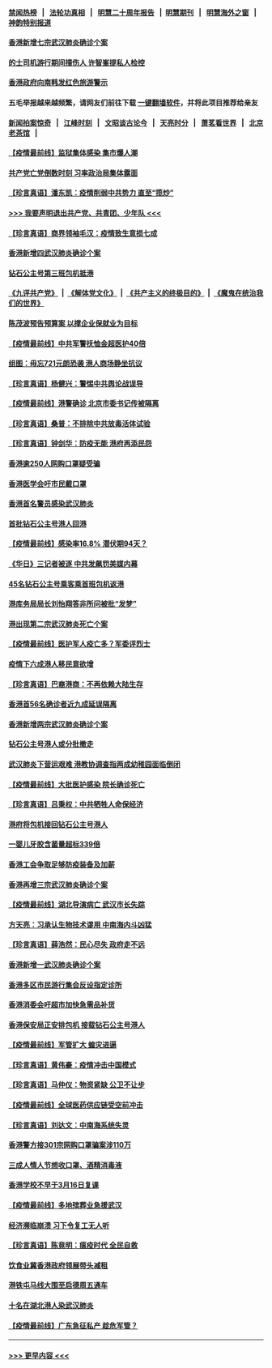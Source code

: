#### [禁闻热榜](热点新闻.md?=0)  &nbsp;&nbsp;|&nbsp;&nbsp; [法轮功真相](https://github.com/gfw-breaker/truth/blob/master/README.md?=0) &nbsp;&nbsp;|&nbsp;&nbsp; [明慧二十周年报告](https://github.com/gfw-breaker/mh-reports/blob/master/README.md?=0) &nbsp;&nbsp;|&nbsp;&nbsp;[明慧期刊](https://github.com/gfw-breaker/mh-qikan) &nbsp;&nbsp;|&nbsp;&nbsp; [明慧海外之窗](https://github.com/gfw-breaker/mh-news/blob/master/README.md?=0) &nbsp;&nbsp;|&nbsp;&nbsp; [神韵特别报道](https://github.com/gfw-breaker/mh-news/blob/master/shenyun.md?=0)
#### [香港新增七宗武汉肺炎确诊个案](../pages/nsc415/n11893498.md?t=02251002) 
#### [的士司机游行期间撞伤人 许智峯提私人检控](../pages/nsc415/n11893483.md?t=02251002) 
#### [香港政府向南韩发红色旅游警示](../pages/nsc415/n11893398.md?t=02251002) 
#### 五毛举报越来越频繁，请网友们前往下载 [一键翻墙软件](https://github.com/gfw-breaker/ssr-accounts)，并将此项目推荐给亲友
#### [新闻拍案惊奇](https://github.com/gfw-breaker/banned-news/blob/master/pages/link4.md) &nbsp;&nbsp;|&nbsp;&nbsp; [江峰时刻](https://github.com/gfw-breaker/banned-news/blob/master/pages/link4.md) &nbsp;&nbsp;|&nbsp;&nbsp; [文昭谈古论今](https://github.com/gfw-breaker/banned-news/blob/master/pages/link4.md) &nbsp;&nbsp;|&nbsp;&nbsp; [天亮时分](https://github.com/gfw-breaker/banned-news/blob/master/pages/link4.md) &nbsp;&nbsp;|&nbsp;&nbsp; [萧茗看世界](https://github.com/gfw-breaker/banned-news/blob/master/pages/link4.md) &nbsp;&nbsp;|&nbsp;&nbsp; [北京老茶馆](https://github.com/gfw-breaker/banned-news/blob/master/pages/link4.md) &nbsp;&nbsp;|&nbsp;&nbsp; 
#### [【疫情最前线】监狱集体感染 集市爆人潮](../pages/nsc415/n11893181.md?t=02251002) 
#### [共产党亡党倒数时刻 习率政治局集体露面](../pages/nsc415/n11893305.md?t=02251002) 
#### [【珍言真语】潘东凯：疫情削弱中共势力 直至“揽炒”](../pages/nsc415/n11892866.md?t=02251002) 
#### [>>> 我要声明退出共产党、共青团、少年队 <<<](https://github.com/begood0513/goodnews/blob/master/quit/letter.md) 
#### [【珍言真语】商界领袖毛汉：疫情致生意损七成](../pages/nsc415/n11890348.md?t=02251002) 
#### [香港新增四武汉肺炎确诊个案](../pages/nsc415/n11890610.md?t=02251002) 
#### [钻石公主号第三班包机抵港](../pages/nsc415/n11890645.md?t=02251002) 
#### [《九评共产党》](https://github.com/begood0513/9ping.md/blob/master/README.md) &nbsp;|&nbsp; [《解体党文化》](../../../../jtdwh.md/blob/master/README.md)  &nbsp;|&nbsp; [《共产主义的终极目的》](../../../../gczydzjmd.md/blob/master/README.md) &nbsp;|&nbsp; [《魔鬼在统治我们的世界》](../../../../mgztzwmdsj.md/blob/master/README.md) 
#### [陈茂波预告预算案 以撑企业保就业为目标](../pages/nsc415/n11890574.md?t=02251002) 
#### [【疫情最前线】中共军警抚恤金超医护40倍](../pages/nsc415/n11890458.md?t=02251002) 
#### [组图：毋忘721元朗恐袭 港人商场静坐抗议](../pages/nsc415/n11876882.md?t=02251002) 
#### [【珍言真语】杨健兴：警惕中共舆论战误导](../pages/nsc415/n11888131.md?t=02251002) 
#### [【疫情最前线】港警确诊 北京市委书记传被隔离](../pages/nsc415/n11886872.md?t=02251002) 
#### [【珍言真语】桑普：不排除中共放毒活体试验](../pages/nsc415/n11886832.md?t=02251002) 
#### [【珍言真语】钟剑华：防疫无能 港府再添民怨](../pages/nsc415/n11884504.md?t=02251002) 
#### [香港逾250人网购口罩疑受骗](../pages/nsc415/n11884388.md?t=02251002) 
#### [香港医学会吁市民戴口罩](../pages/nsc415/n11884367.md?t=02251002) 
#### [香港首名警员感染武汉肺炎](../pages/nsc415/n11884357.md?t=02251002) 
#### [首批钻石公主号港人回港](../pages/nsc415/n11884333.md?t=02251002) 
#### [【疫情最前线】感染率16.8% 潜伏期94天？](../pages/nsc415/n11884256.md?t=02251002) 
#### [《华日》三记者被逐 中共发飙罚美媒内幕](../pages/nsc415/n11884184.md?t=02251002) 
#### [45名钻石公主号乘客乘首班包机返港](../pages/nsc415/n11881770.md?t=02251002) 
#### [港库务局局长刘怡翔答非所问被批“发梦”](../pages/nsc415/n11881752.md?t=02251002) 
#### [港出现第二宗武汉肺炎死亡个案](../pages/nsc415/n11881736.md?t=02251002) 
#### [【疫情最前线】医护军人疫亡多？军委评烈士](../pages/nsc415/n11881655.md?t=02251002) 
#### [疫情下六成港人移民意欲增](../pages/nsc415/n11881699.md?t=02251002) 
#### [【珍言真语】巴裔港商：不再依赖大陆生存](../pages/nsc415/n11881126.md?t=02251002) 
#### [香港首56名确诊者近九成延误隔离](../pages/nsc415/n11879079.md?t=02251002) 
#### [香港新增两宗武汉肺炎确诊个案](../pages/nsc415/n11879064.md?t=02251002) 
#### [钻石公主号港人或分批撤走](../pages/nsc415/n11879029.md?t=02251002) 
#### [武汉肺炎下营运艰难 港教协调查指两成幼稚园面临倒闭](../pages/nsc415/n11878989.md?t=02251002) 
#### [【疫情最前线】大批医护感染 院长确诊死亡](../pages/nsc415/n11878595.md?t=02251002) 
#### [【珍言真语】吕秉权：中共牺牲人命保经济](../pages/nsc415/n11878390.md?t=02251002) 
#### [港府将包机接回钻石公主号港人](../pages/nsc415/n11876352.md?t=02251002) 
#### [一婴儿牙胶含菌量超标339倍](../pages/nsc415/n11876336.md?t=02251002) 
#### [香港工会争取足够防疫装备及加薪](../pages/nsc415/n11876313.md?t=02251002) 
#### [香港再增三宗武汉肺炎确诊个案](../pages/nsc415/n11876297.md?t=02251002) 
#### [【疫情最前线】湖北导演病亡 武汉市长失踪](../pages/nsc415/n11876272.md?t=02251002) 
#### [方天亮：习承认生物技术谬用 中南海内斗凶猛](../pages/nsc415/n11873679.md?t=02251002) 
#### [【珍言真语】薛浩然：民心尽失 政府走不远](../pages/nsc415/n11875838.md?t=02251002) 
#### [香港新增一武汉肺炎确诊个案](../pages/nsc415/n11874044.md?t=02251002) 
#### [香港多区市民游行集会反设指定诊所](../pages/nsc415/n11874017.md?t=02251002) 
#### [香港消委会吁超市加快急需品补货](../pages/nsc415/n11874003.md?t=02251002) 
#### [香港保安局正安排包机 接载钻石公主号港人](../pages/nsc415/n11873932.md?t=02251002) 
#### [【疫情最前线】军管扩大 蝗灾进逼](../pages/nsc415/n11873780.md?t=02251002) 
#### [【珍言真语】黄伟豪：疫情冲击中国模式](../pages/nsc415/n11873482.md?t=02251002) 
#### [【珍言真语】马仲仪：物资紧缺 公卫不让步](../pages/nsc415/n11872315.md?t=02251002) 
#### [【疫情最前线】全球医药供应链受空前冲击](../pages/nsc415/n11869614.md?t=02251002) 
#### [【珍言真语】刘达文：中南海系统失灵](../pages/nsc415/n11869465.md?t=02251002) 
#### [香港警方接301宗网购口罩骗案涉110万](../pages/nsc415/n11867572.md?t=02251002) 
#### [三成人情人节想收口罩、酒精消毒液](../pages/nsc415/n11867523.md?t=02251002) 
#### [香港学校不早于3月16日复课](../pages/nsc415/n11867498.md?t=02251002) 
#### [【疫情最前线】多地殡葬业急援武汉](../pages/nsc415/n11866914.md?t=02251002) 
#### [经济濒临崩溃 习下令复工无人听](../pages/nsc415/n11867269.md?t=02251002) 
#### [【珍言真语】陈竟明：瘟疫时代 全民自救](../pages/nsc415/n11866765.md?t=02251002) 
#### [饮食业冀香港政府领展带头减租](../pages/nsc415/n11864876.md?t=02251002) 
#### [港铁屯马线大围至启德周五通车](../pages/nsc415/n11864842.md?t=02251002) 
#### [十名在湖北港人染武汉肺炎](../pages/nsc415/n11864807.md?t=02251002) 
#### [【疫情最前线】广东急征私产 趁危军管？](../pages/nsc415/n11864205.md?t=02251002) 

----
#### [ >>> 更早内容 <<< ](../indexes/nsc415-earlier.md)

